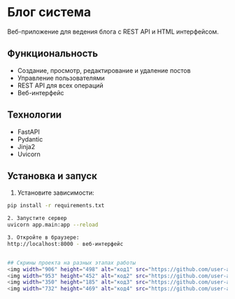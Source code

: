 # Блог система

Веб-приложение для ведения блога с REST API и HTML интерфейсом.

## Функциональность

- Создание, просмотр, редактирование и удаление постов
- Управление пользователями
- REST API для всех операций
- Веб-интерфейс

## Технологии

- FastAPI
- Pydantic
- Jinja2
- Uvicorn

## Установка и запуск

1. Установите зависимости:
```bash
pip install -r requirements.txt

2. Запустите сервер
uvicorn app.main:app --reload

3. Откройте в браузере:
http://localhost:8000 - веб-интерфейс


## Скрины проекта на разных этапах работы
<img width="906" height="498" alt="код1" src="https://github.com/user-attachments/assets/d0cccf11-be1c-4afd-85d0-bc523bacea05" />
<img width="953" height="452" alt="код2" src="https://github.com/user-attachments/assets/a61e18ac-3eca-4414-a93a-d9577c85ef9a" />
<img width="350" height="185" alt="код3" src="https://github.com/user-attachments/assets/20ffaa4e-aaf6-4328-8757-ff9e56c8e245" />
<img width="732" height="469" alt="код4" src="https://github.com/user-attachments/assets/1ada42b9-e8ff-4b71-9bec-de2aea08965b" />

